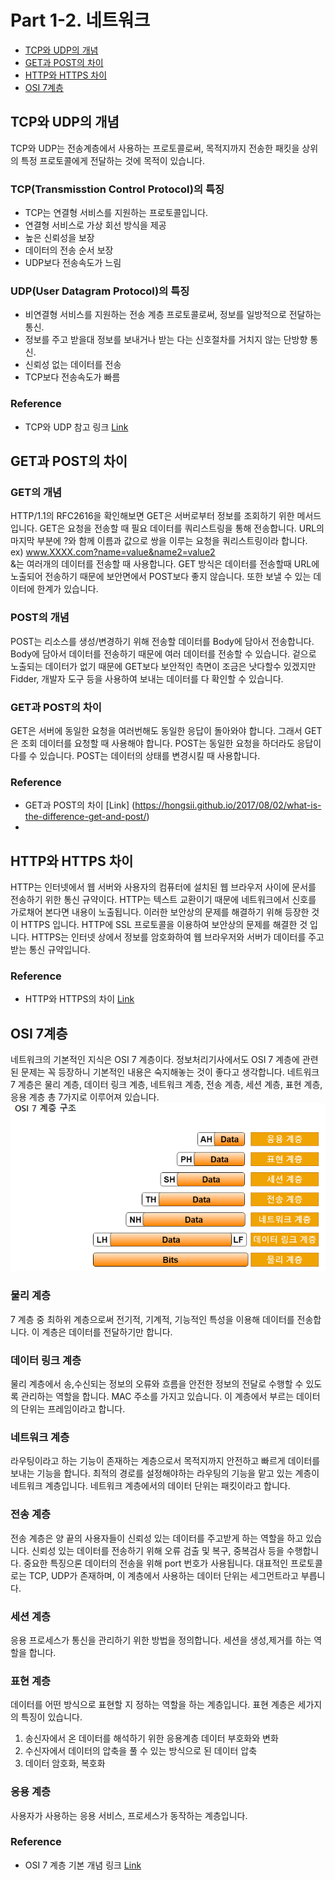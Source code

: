# Part 1-2. 네트워크
* [TCP와 UDP의 개념](#tcp와-udp의-개념)
* [GET과 POST의 차이](#get과-post의-차이)
* [HTTP와 HTTPS 차이](#http와-https-차이)
* [OSI 7계층](#osi-7계층)

## TCP와 UDP의 개념
TCP와 UDP는 전송계층에서 사용하는 프로토콜로써, 목적지까지 전송한 패킷을 상위의 특정 프로토콜에게 전달하는 것에 목적이 있습니다.

### TCP(Transmisstion Control Protocol)의 특징
 * TCP는 연결형 서비스를 지원하는 프로토콜입니다.
 * 연결형 서비스로 가상 회선 방식을 제공
 * 높은 신뢰성을 보장
 * 데이터의 전송 순서 보장
 * UDP보다 전송속도가 느림
### UDP(User Datagram Protocol)의 특징
 * 비연결형 서비스를 지원하는 전송 계층 프로토콜로써, 정보를 일방적으로 전달하는 통신.
 * 정보를 주고 받을대 정보를 보내거나 받는 다는 신호절차를 거치지 않는 단방향 통신.
 * 신뢰성 없는 데이터를 전송
 * TCP보다 전송속도가 빠름
 
### Reference 
 * TCP와 UDP 참고 링크 [Link](https://choseongho93.tistory.com/3)

## GET과 POST의 차이
### GET의 개념
HTTP/1.1의 RFC2616을 확인해보면 GET은 서버로부터 정보를 조회하기 위한 메서드입니다. GET은 요청을 전송할 때 필요 데이터를 쿼리스트링을 통해 전송합니다. URL의 마지막 부분에 ?와 함께 이름과 값으로 쌍을 이루는 요청을 쿼리스트링이라 합니다. <br> ex) www.XXXX.com?name=value&name2=value2 <br>
&는 여러개의 데이터를 전송할 때 사용합니다. GET 방식은 데이터를 전송할때 URL에 노출되어 전송하기 때문에 보안면에서 POST보다 좋지 않습니다. 또한 보낼 수 있는 데이터에 한계가 있습니다.

### POST의 개념
POST는 리소스를 생성/변경하기 위해 전송할 데이터를 Body에 담아서 전송합니다. Body에 담아서 데이터를 전송하기 때문에 여러 데이터를 전송할 수 있습니다. 겉으로 노출되는 데이터가 없기 때문에 GET보다 보안적인 측면이 조금은 낫다할수 있겠지만 Fidder, 개발자 도구 등을 사용하여 보내는 데이터를 다 확인할 수 있습니다. 

### GET과 POST의 차이
GET은 서버에 동일한 요청을 여러번해도 동일한 응답이 돌아와야 합니다. 그래서 GET은 조회 데이터를 요청할 때 사용해야 합니다. POST는 동일한 요청을 하더라도 응답이 다를 수 있습니다. POST는 데이터의 상태를 변경시킬 때 사용합니다.

### Reference
 * GET과 POST의 차이 [Link] (https://hongsii.github.io/2017/08/02/what-is-the-difference-get-and-post/)
 * 
## HTTP와 HTTPS 차이
HTTP는 인터넷에서 웹 서버와 사용자의 컴퓨터에 설치된 웹 브라우저 사이에 문서를 전송하기 위한 통신 규약이다. HTTP는 텍스트 교환이기 때문에 네트워크에서 신호를 가로채어 본다면 내용이 노출됩니다. 이러한 보안상의 문제를 해결하기 위해 등장한 것이 HTTPS 입니다. HTTP에 SSL 프로토콜을 이용하여 보안상의 문제를 해결한 것 입니다. HTTPS는 인터넷 상에서 정보를 암호화하여 웹 브라우저와 서버가 데이터를 주고받는 통신 규약입니다.

### Reference
 * HTTP와 HTTPS의 차이 [Link](https://jeong-pro.tistory.com/89)
 
## OSI 7계층
네트워크의 기본적인 지식은 OSI 7 계층이다. 정보처리기사에서도 OSI 7 계층에 관련된 문제는 꼭 등장하니 기본적인 내용은 숙지해놓는 것이 좋다고 생각합니다. 네트워크 7 계층은 물리 계층, 데이터 링크 계층, 네트워크 계층, 전송 계층, 세션 계층, 표현 계층, 응용 계층 총 7가지로 이루어져 있습니다.<br>
![OSI 7](https://github.com/joonsu1229/interviewPrepare/blob/main/img_folder/OSI%207.png)<br>

### 물리 계층
7 계층 중 최하위 계층으로써 전기적, 기계적, 기능적인 특성을 이용해 데이터를 전송합니다. 이 계층은 데이터를 전달하기만 합니다.
### 데이터 링크 계층
물리 계층에서 송,수신되는 정보의 오류와 흐름을 안전한 정보의 전달로 수행할 수 있도록 관리하는 역할을 합니다. MAC 주소를 가지고 있습니다. 이 계층에서 부르는 데이터의 단위는 프레임이라고 합니다.
### 네트워크 계층
라우팅이라고 하는 기능이 존재하는 계층으로서 목적지까지 안전하고 빠르게 데이터를 보내는 기능을 합니다. 최적의 경로를 설정해야하는 라우팅의 기능을 맡고 있는 계층이 네트워크 계층입니다.
네트워크 계층에서의 데이터 단위는 패킷이라고 합니다.
### 전송 계층
전송 계층은 양 끝의 사용자들이 신뢰성 있는 데이터를 주고받게 하는 역할을 하고 있습니다. 신뢰성 있는 데이터를 전송하기 위해 오류 검출 및 복구, 중복검사 등을 수행합니다.
중요한 특징으론 데이터의 전송을 위해 port 번호가 사용됩니다. 대표적인 프로토콜로는 TCP, UDP가 존재하며, 이 계층에서 사용하는 데이터 단위는 세그먼트라고 부릅니다.
### 세션 계층
응용 프로세스가 통신을 관리하기 위한 방법을 정의합니다. 세션을 생성,제거를 하는 역할을 합니다.
### 표현 계층
데이터를 어떤 방식으로 표현할 지 정하는 역할을 하는 계층입니다. 표현 계층은 세가지의 특징이 있습니다.<br>
1. 송신자에서 온 데이터를 해석하기 위한 응용계층 데이터 부호화와 변화
2. 수신자에서 데이터의 압축을 풀 수 있는 방식으로 된 데이터 압축
3. 데이터 암호화, 복호화
### 응용 계층
사용자가 사용하는 응용 서비스, 프로세스가 동작하는 계층입니다.

### Reference 
   * OSI 7  계층 기본 개념 링크 [Link](https://reakwon.tistory.com/59)

